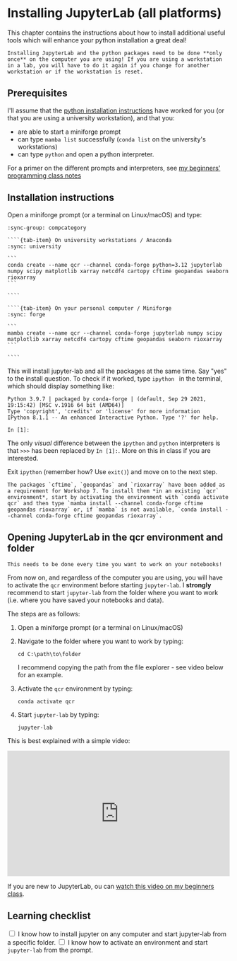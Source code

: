 # Installing JupyterLab (all platforms)

This chapter contains the instructions about how to install additional useful tools which will enhance your python installation a great deal!

```{note}
Installing JupyterLab and the python packages need to be done **only once** on the computer you are using! If you are using a workstation in a lab, you will have to do it again if you change for another workstation or if the workstation is reset.
```

## Prerequisites

 I'll assume that the [python installation instructions](01-installation) have worked for you (or that you are using a university workstation), and that you:

- are able to start a miniforge prompt
- can type `mamba list` successfully (`conda list` on the university's workstations)
- can type `python` and open a python interpreter.

For a primer on the different prompts and interpreters, see [my beginners' programming class notes](https://fabienmaussion.info/intro_to_programming/week_02/01-Install-jupyter.html#explanation-the-difference-between-the-command-prompt-the-miniforge-prompt-and-the-python-interpreter)

## Installation instructions

Open a miniforge prompt (or a terminal on Linux/macOS) and type:

`````{tab-set}
:sync-group: compcategory

````{tab-item} On university workstations / Anaconda
:sync: university

```
conda create --name qcr --channel conda-forge python=3.12 jupyterlab numpy scipy matplotlib xarray netcdf4 cartopy cftime geopandas seaborn rioxarray
```

````

````{tab-item} On your personal computer / Miniforge
:sync: forge

```
mamba create --name qcr --channel conda-forge jupyterlab numpy scipy matplotlib xarray netcdf4 cartopy cftime geopandas seaborn rioxarray
```

````

`````

This will install jupyter-lab and all the packages at the same time. Say "yes" to the install question. To check if it worked, type `ipython
` in the terminal, which should display something like:

```none
Python 3.9.7 | packaged by conda-forge | (default, Sep 29 2021, 19:15:42) [MSC v.1916 64 bit (AMD64)]
Type 'copyright', 'credits' or 'license' for more information
IPython 8.1.1 -- An enhanced Interactive Python. Type '?' for help.

In [1]:
```

The only *visual* difference between the `ipython` and `python` interpreters is that `>>>` has been replaced by `In [1]:`. More on this in class if you are interested.

Exit `ipython` (remember how? Use `exit()`) and move on to the next step.

```{note}
The packages `cftime`, `geopandas` and `rioxarray` have been added as a requirement for Workshop 7. To install them *in an existing `qcr` environment*, start by activating the environment with `conda activate qcr` and then type `mamba install --channel conda-forge cftime geopandas rioxarray` or, if `mamba` is not available, `conda install --channel conda-forge cftime geopandas rioxarray`.
```

## Opening JupyterLab in the qcr environment and folder

```{note}
This needs to be done every time you want to work on your notebooks!
```

From now on, and regardless of the computer you are using, you will have to activate the `qcr` environment before starting `jupyter-lab`. I **strongly** recommend to start `jupyter-lab` from the folder where you want to work (i.e. where you have saved your notebooks and data).

The steps are as follows:

1. Open a miniforge prompt (or a terminal on Linux/macOS)
2. Navigate to the folder where you want to work by typing:

    ```none
    cd C:\path\to\folder
    ```

    I recommend copying the path from the file explorer - see video below for an example.

3. Activate the `qcr` environment by typing:

    ```none
    conda activate qcr
    ```

4. Start `jupyter-lab` by typing:

    ```none
    jupyter-lab
    ```

This is best explained with a simple video:

<div style="padding:56.25% 0 0 0;position:relative;"><iframe src="https://player.vimeo.com/video/1048667583?badge=0&amp;autopause=0&amp;player_id=0&amp;app_id=58479" frameborder="0" allow="autoplay; fullscreen; picture-in-picture; clipboard-write; encrypted-media" style="position:absolute;top:0;left:0;width:100%;height:100%;" title="Open the prompt, navigate to a folder and start JupyterLab"></iframe></div><script src="https://player.vimeo.com/api/player.js"></script>

If you are new to JupyterLab, ou can [watch this video on my beginners class](https://fabienmaussion.info/intro_to_programming/week_03/01-Intro-notebooks.html).

## Learning checklist

<label><input type="checkbox" id="week05_01" class="box"> I know how to install jupyter on any computer and start jupyter-lab from a specific folder.</input></label>
<label><input type="checkbox" id="week05_02" class="box"> I know how to activate an environment and start `jupyter-lab` from the prompt.</input></label>